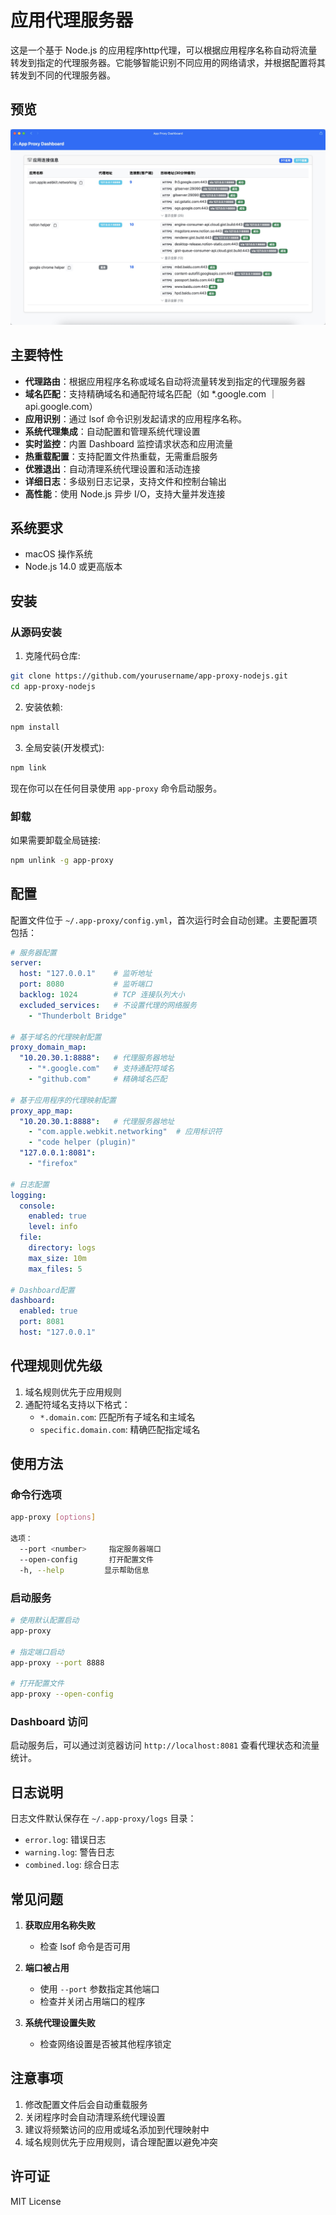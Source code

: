 # 应用代理服务器

这是一个基于 Node.js 的应用程序http代理，可以根据应用程序名称自动将流量转发到指定的代理服务器。它能够智能识别不同应用的网络请求，并根据配置将其转发到不同的代理服务器。

## 预览

![App Proxy Dashboard](docs/app-proxy-dashboard.jpg)


## 主要特性

- **代理路由**：根据应用程序名称或域名自动将流量转发到指定的代理服务器
- **域名匹配**：支持精确域名和通配符域名匹配（如 *.google.com ｜ api.google.com）
- **应用识别**：通过 lsof 命令识别发起请求的应用程序名称。
- **系统代理集成**：自动配置和管理系统代理设置
- **实时监控**：内置 Dashboard 监控请求状态和应用流量
- **热重载配置**：支持配置文件热重载，无需重启服务
- **优雅退出**：自动清理系统代理设置和活动连接
- **详细日志**：多级别日志记录，支持文件和控制台输出
- **高性能**：使用 Node.js 异步 I/O，支持大量并发连接

## 系统要求

- macOS 操作系统
- Node.js 14.0 或更高版本

## 安装

### 从源码安装

1. 克隆代码仓库:
```bash
git clone https://github.com/yourusername/app-proxy-nodejs.git
cd app-proxy-nodejs
```

2. 安装依赖:
```bash
npm install
```

3. 全局安装(开发模式):
```bash
npm link
```

现在你可以在任何目录使用 `app-proxy` 命令启动服务。

### 卸载

如果需要卸载全局链接:
```bash
npm unlink -g app-proxy
```

## 配置

配置文件位于 `~/.app-proxy/config.yml`，首次运行时会自动创建。主要配置项包括：

```yaml
# 服务器配置
server:
  host: "127.0.0.1"    # 监听地址
  port: 8080           # 监听端口
  backlog: 1024        # TCP 连接队列大小
  excluded_services:   # 不设置代理的网络服务
    - "Thunderbolt Bridge"

# 基于域名的代理映射配置
proxy_domain_map:
  "10.20.30.1:8888":   # 代理服务器地址
    - "*.google.com"   # 支持通配符域名
    - "github.com"     # 精确域名匹配

# 基于应用程序的代理映射配置
proxy_app_map:
  "10.20.30.1:8888":   # 代理服务器地址
    - "com.apple.webkit.networking"  # 应用标识符
    - "code helper (plugin)"
  "127.0.0.1:8081":
    - "firefox"

# 日志配置
logging:
  console:
    enabled: true
    level: info
  file:
    directory: logs
    max_size: 10m
    max_files: 5

# Dashboard配置
dashboard:
  enabled: true
  port: 8081
  host: "127.0.0.1"
```

## 代理规则优先级

1. 域名规则优先于应用规则
2. 通配符域名支持以下格式：
   - `*.domain.com`: 匹配所有子域名和主域名
   - `specific.domain.com`: 精确匹配指定域名

## 使用方法

### 命令行选项

```bash
app-proxy [options]

选项：
  --port <number>     指定服务器端口
  --open-config       打开配置文件
  -h, --help         显示帮助信息
```

### 启动服务

```bash
# 使用默认配置启动
app-proxy

# 指定端口启动
app-proxy --port 8888

# 打开配置文件
app-proxy --open-config
```

### Dashboard 访问

启动服务后，可以通过浏览器访问 `http://localhost:8081` 查看代理状态和流量统计。

## 日志说明

日志文件默认保存在 `~/.app-proxy/logs` 目录：

- `error.log`: 错误日志
- `warning.log`: 警告日志
- `combined.log`: 综合日志

## 常见问题

1. **获取应用名称失败**
   - 检查 lsof 命令是否可用

2. **端口被占用**
   - 使用 `--port` 参数指定其他端口
   - 检查并关闭占用端口的程序

3. **系统代理设置失败**
   - 检查网络设置是否被其他程序锁定

## 注意事项

1. 修改配置文件后会自动重载服务
2. 关闭程序时会自动清理系统代理设置
3. 建议将频繁访问的应用或域名添加到代理映射中
4. 域名规则优先于应用规则，请合理配置以避免冲突

## 许可证

MIT License
